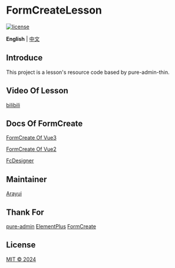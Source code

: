 <h1>FormCreateLesson</h1>

[![license](https://img.shields.io/github/license/arayui/formCreateLesson.svg)](LICENSE)

**English** | [中文](./README.md)

## Introduce

This project is a lesson's resource code based by pure-admin-thin.

## Video Of Lesson

[bilibili](https://space.bilibili.com/266732245)

## Docs Of FormCreate

[FormCreate Of Vue3](https://www.form-create.com/v3/guide/)

[FormCreate Of Vue2](https://www.form-create.com/v2/guide/)

[FcDesigner](https://view.form-create.com/)

## Maintainer

[Arayui](https://github.com/arayui)

## Thank For

[pure-admin](https://github.com/pure-admin/pure-admin)
[ElementPlus](https://element-plus.org/en-US/)
[FormCreate](https://www.form-create.com/)

## License

[MIT © 2024](./LICENSE)
